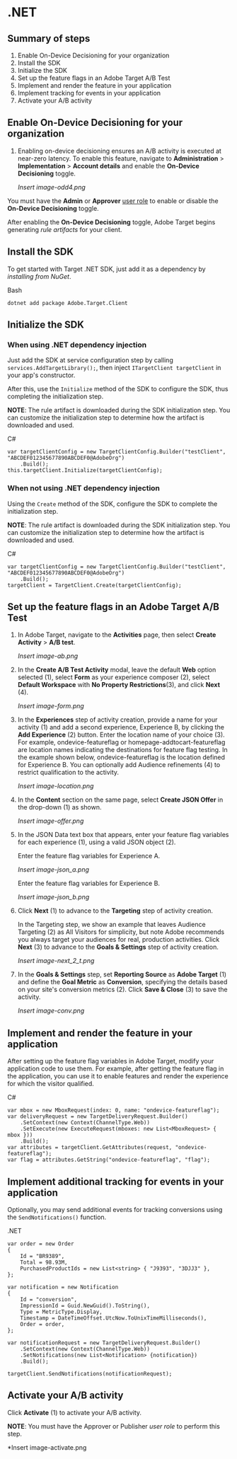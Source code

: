 # .NET

## Summary of steps

1. Enable On-Device Decisioning for your organization
1. Install the SDK
1. Initialize the SDK
1. Set up the feature flags in an Adobe Target A/B Test
1. Implement and render the feature in your application
1. Implement tracking for events in your application
1. Activate your A/B activity

## Enable On-Device Decisioning for your organization

1. Enabling on-device decisioning ensures an A/B activity is executed at near-zero latency. To enable this feature, navigate to **Administration** > **Implementation** > **Account details** and enable the **On-Device Decisioning** toggle.

   *Insert image-odd4.png*

<InlineAlert variant="info" slots="text"/>

You must have the **Admin** or **Approver** [user role](https://experienceleague.adobe.com/docs/target/using/administer/manage-users/user-management.html) to enable or disable the **On-Device Decisioning** toggle.

After enabling the **On-Device Decisioning** toggle, Adobe Target begins generating *rule artifacts* for your client.

## Install the SDK

To get started with Target .NET SDK, just add it as a dependency by *installing from NuGet*.

Bash

```
dotnet add package Adobe.Target.Client
```

## Initialize the SDK

### When using .NET dependency injection

Just add the SDK at service configuration step by calling `services.AddTargetLibrary();`, then inject `ITargetClient targetClient` in your app's constructor.

After this, use the `Initialize` method of the SDK to configure the SDK, thus completing the initialization step.

**NOTE**: The rule artifact is downloaded during the SDK initialization step. You can customize the initialization step to determine how the artifact is downloaded and used.

C#

```
var targetClientConfig = new TargetClientConfig.Builder("testClient", "ABCDEF012345677890ABCDEF0@AdobeOrg")
    .Build();
this.targetClient.Initialize(targetClientConfig);
```

### When not using .NET dependency injection

Using the `Create` method of the SDK, configure the SDK to complete the initialization step.

**NOTE**: The rule artifact is downloaded during the SDK initialization step. You can customize the initialization step to determine how the artifact is downloaded and used.

C#

```
var targetClientConfig = new TargetClientConfig.Builder("testClient", "ABCDEF012345677890ABCDEF0@AdobeOrg")
    .Build();
targetClient = TargetClient.Create(targetClientConfig);
```

## Set up the feature flags in an Adobe Target A/B Test

1. In Adobe Target, navigate to the **Activities** page, then select **Create Activity** > **A/B test**.

   *Insert image-ab.png*

1. In the **Create A/B Test Activity** modal, leave the default **Web** option selected (1), select **Form** as your experience composer (2), select **Default Workspace** with **No Property Restrictions**(3), and click **Next** (4).

   *Insert image-form.png*

1. In the **Experiences** step of activity creation, provide a name for your activity (1) and add a second experience, Experience B, by clicking the **Add Experience** (2) button. Enter the location name of your choice (3). For example,  ondevice-featureflag or homepage-addtocart-featureflag are location names indicating the destinations for feature flag testing.  In the example shown below, ondevice-featureflag is the location defined for Experience B. You can optionally add Audience refinements (4) to restrict qualification to the activity.

   *Insert image-location.png*

1. In the **Content** section on the same page, select **Create JSON Offer** in the drop-down (1) as shown.

   *Insert image-offer.png*

1. In the JSON Data text box that appears, enter your feature flag variables for each experience (1), using a valid JSON object (2).

   Enter the feature flag variables for Experience A.

   *Insert image-json_a.png*

   Enter the feature flag variables for Experience B.

   *Insert image-json_b.png*

1. Click **Next** (1) to advance to the **Targeting** step of activity creation.

   In the Targeting step, we show an example that leaves Audience Targeting (2) as All Visitors for simplicity, but note Adobe recommends you always target your audiences for real, production activities. Click **Next** (3) to advance to the **Goals & Settings** step of activity creation.

   *Insert image-next_2_t.png*

1. In the **Goals & Settings** step, set **Reporting Source** as **Adobe Target** (1) and define the **Goal Metric** as **Conversion**, specifying the details based on your site's conversion metrics (2). Click **Save & Close** (3) to save the activity.

   *Insert image-conv.png*

## Implement and render the feature in your application

After setting up the feature flag variables in Adobe Target, modify your application code to use them. For example, after getting the feature flag in the application, you can use it to enable features and render the experience for which the visitor qualified.

C#

```
var mbox = new MboxRequest(index: 0, name: "ondevice-featureflag");
var deliveryRequest = new TargetDeliveryRequest.Builder()
    .SetContext(new Context(ChannelType.Web))
    .SetExecute(new ExecuteRequest(mboxes: new List<MboxRequest> { mbox }))
    .Build();
var attributes = targetClient.GetAttributes(request, "ondevice-featureflag");
var flag = attributes.GetString("ondevice-featureflag", "flag");
```

## Implement additional tracking for events in your application

Optionally, you may send additional events for tracking conversions using the `SendNotifications()` function.

.NET

```
var order = new Order
{
    Id = "BR9389",
    Total = 98.93M,
    PurchasedProductIds = new List<string> { "J9393", "3DJJ3" },
};
​
var notification = new Notification
{
    Id = "conversion",
    ImpressionId = Guid.NewGuid().ToString(),
    Type = MetricType.Display,
    Timestamp = DateTimeOffset.UtcNow.ToUnixTimeMilliseconds(),
    Order = order,
};
​
var notificationRequest = new TargetDeliveryRequest.Builder()
    .SetContext(new Context(ChannelType.Web))
    .SetNotifications(new List<Notification> {notification})
    .Build();
​
targetClient.SendNotifications(notificationRequest);
```

## Activate your A/B activity

Click **Activate** (1) to activate your A/B activity.

**NOTE**: You must have the Approver or Publisher *user role* to perform this step.

*Insert image-activate.png
